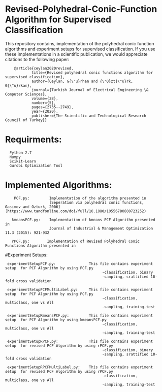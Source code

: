 # Revised-Polyhedral-Conic-Function Algorithm for Supervised Classification
This repository contains, implementation of the polyhedral conic function algorithms and experiment setups for supervised classification. If you use these implementations in a scientific publication, we would appreciate citations to the following paper:

        @article{ceylan2020revised,
                title={Revised polyhedral conic functions algorithm for supervised classification},
                author={Ceylan, G{\"u}rhan and {\"O}zt{\"u}rk, G{\"u}rkan},
                journal={Turkish Journal of Electrical Engineering \& Computer Sciences},
                volume={28},
                number={5},
                pages={2735--2749},
                year={2020},
                publisher={The Scientific and Technological Research Council of Turkey}}

# Requirments:

      Python 2.7
      Numpy
      Scikit-Learn
      Gurobi Optimization Tool

# Implemented Algorithms:

        PCF.py:         Implementation of the algorithm presented in 
                        [Seperation via polyhedral conic functions, Gasimov and Ozturk, 2006](https://www.tandfonline.com/doi/full/10.1080/10556780600723252)

       kmeansPCF.py:    Implementation of kmeans PCF Algorithm presented in
                        Journal of Industrial & Management Optimization 11.3 (2015): 921-932
       
       rPCF.py:        Implementation of Revised Polyhedral Conic Functions Algorithm presented in


#Experiment Setups:

     experimentSetupPCF.py:               This file contains experiment setup  for PCF Algorithm by using PCF.py
                                                -classification, binary 
                                                -sampling, srattified 10-fold cross validation
                                   
     experimentSetupPCFMultiLabel.py:     This file contains experiment setup  for PCF Algorithm by using PCF.py
                                                -classification, multiclass, one vs All
                                                -sampling, training-test
                                             
     experimentSetupKmeansPCF.py:         This file contains experiment setup  for PCF Algorithm by using kmeansPCF.py
                                                -classification, multiclass, one vs All
                                                -sampling, training-test
                                        
     experimentSetupRPCF.py:              This file contains experiment setup  for revised PCF Algorithm by using rPCF.py
                                                -classification, binary 
                                                -sampling, srattified 10-fold cross validation
                             
     experimentSetupRPCFMultiLabel.py:    This file contains experiment setup  for revised PCF Algorithm by using rPCF.py
                                                -classification, multiclass, one vs All
                                                -sampling, training-test
